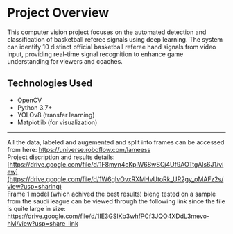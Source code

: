 # Project Overview
This computer vision project focuses on the automated detection and classification of basketball referee signals using deep learning. The system can identify 10 distinct official basketball referee hand signals from video input, providing real-time signal recognition to enhance game understanding for viewers and coaches.

## Technologies Used
- OpenCV
- Python 3.7+
- YOLOv8 (transfer learning)
- Matplotlib (for visualization)

----------------------------------------------------------
All the data, labeled and augemented and split into frames can be accessed from here: https://universe.roboflow.com/lameess
<br/>Project discription and results details: [https://drive.google.com/file/d/1F8myn4cKplW68wSCj4Uf9AOTtgAls6J1/view](https://drive.google.com/file/d/1W6gIvOvxRXMHvUtoRk_UR2gy_oMAFz2s/view?usp=sharing)
<br/>Frame 1 model (which achived the best results) bieng tested on a sample from the saudi league can be viewed through the following link since the file is quite large in size: https://drive.google.com/file/d/1IE3GSlKb3whfPCf3JQO4XDdL3mevo-hM/view?usp=share_link
